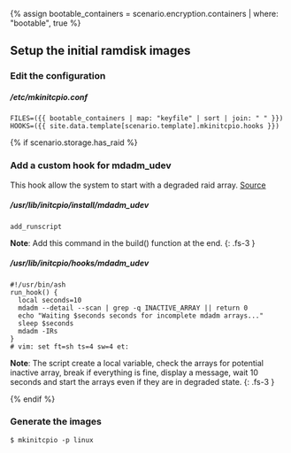 {% assign bootable_containers = scenario.encryption.containers | where: "bootable", true %}

## Setup the initial ramdisk images

### Edit the configuration

##### /etc/mkinitcpio.conf
```
FILES=({{ bootable_containers | map: "keyfile" | sort | join: " " }})
HOOKS=({{ site.data.template[scenario.template].mkinitcpio.hooks }})
```

{% if scenario.storage.has_raid %}
### Add a custom hook for mdadm_udev

This hook allow the system to start with a degraded raid array. [Source](https://bugs.archlinux.org/task/57860)

##### /usr/lib/initcpio/install/mdadm_udev
```
add_runscript
```

**Note**: Add this command in the build() function at the end.
{: .fs-3 }

##### /usr/lib/initcpio/hooks/mdadm_udev
```
#!/usr/bin/ash
run_hook() {
  local seconds=10
  mdadm --detail --scan | grep -q INACTIVE_ARRAY || return 0
  echo "Waiting $seconds seconds for incomplete mdadm arrays..."
  sleep $seconds
  mdadm -IRs
}
# vim: set ft=sh ts=4 sw=4 et:
```

**Note**: The script create a local variable, check the arrays for potential inactive array, break if everything is fine, display a message, wait 10 seconds and start the arrays even if they are in degraded state.
{: .fs-3 }

{% endif %}

### Generate the images
```
$ mkinitcpio -p linux
```
